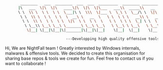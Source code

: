 ```Bash
      
       ________   ___  ________  ___  ___  _________  ________ ________  ___       ___          
      |\   ___  \|\  \|\   ____\|\  \|\  \|\___   ___\\  _____\\   __  \|\  \     |\  \         
      \ \  \\ \  \ \  \ \  \___|\ \  \\\  \|___ \  \_\ \  \__/\ \  \|\  \ \  \    \ \  \        
       \ \  \\ \  \ \  \ \  \  __\ \   __  \   \ \  \ \ \   __\\ \   __  \ \  \    \ \  \       
        \ \  \\ \  \ \  \ \  \|\  \ \  \ \  \   \ \  \ \ \  \_| \ \  \ \  \ \  \____\ \  \____  
         \ \__\\ \__\ \__\ \_______\ \__\ \__\   \ \__\ \ \__\   \ \__\ \__\ \_______\ \_______\
          \|__| \|__|\|__|\|_______|\|__|\|__|    \|__|  \|__|    \|__|\|__|\|_______|\|_______|

                            ---Developping high quality offensive tools---
```

Hi, We are NightFall team ! Greatly interested by Windows internals, malwares & offensive tools. We decided to create this organisation for sharing base repos & tools we create for fun. Feel free to contact us if you want to collaborate !
